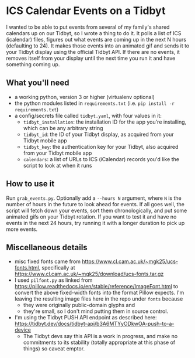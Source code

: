 # ICS Calendar Events on a Tidbyt

I wanted to be able to put events from several of my family's shared calendars up on our Tidbyt, so I wrote a thing to do it. It polls a list of ICS (icalendar) files, figures out what events are coming up in the next N hours (defaulting to 24). It makes those events into an animated gif and sends it to your Tidbyt display using the official Tidbyt API. If there are no events, it removes itself from your display until the next time you run it and have something coming up.

## What you'll need

- a working python, version 3 or higher (virtualenv optional)
- the python modules listed in `requirements.txt` (i.e. `pip install -r requirements.txt`)
- a config/secrets file called `tidbyt.yaml`, with four values in it:
  - `tidbyt_installation`: the installation ID for the app you're installing, which can be any arbitrary string
  - `tidbyt_id`: the ID of your Tidbyt display, as acquired from your Tidbyt mobile app
  - `tidbyt_key`: the authentication key for your Tidbyt, also acquired from your Tidbyt mobile app
  - `calendars`: a list of URLs to ICS (iCalendar) records you'd like the script to look at when it runs

## How to use it

Run `grab_events.py`. Optionally add a `--hours N` argument, where `N` is the number of hours in the future to look ahead for events. If all goes well, the script will fetch down your events, sort them chronologically, and put some animated gifs on your Tidbyt rotation. If you want to test it and have no events in the next 24 hours, try running it with a longer duration to pick up more events.

## Miscellaneous details

- misc fixed fonts came from https://www.cl.cam.ac.uk/~mgk25/ucs-fonts.html, specifically at https://www.cl.cam.ac.uk/~mgk25/download/ucs-fonts.tar.gz
- I used `pilfont.py` as linked from https://pillow.readthedocs.io/en/stable/reference/ImageFont.html to convert the above fixed-width fonts into the format Pillow expects. I'm leaving the resulting image files here in the repo under `fonts` because
   - they were originally public-domain glyphs and
   - they're small, so I don't mind putting them in source control.
- I'm using the Tidbyt PUSH API endpoint as described here: https://tidbyt.dev/docs/tidbyt-api/b3A6MTYyODkwOA-push-to-a-device
  - The Tidbyt devs say this API is a work in progress, and make no commitments to its stability (totally appropriate at this phase of things) so caveat emptor. 
